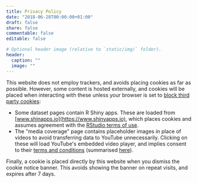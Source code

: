 ```yaml
---
title: Privacy Policy
date: "2018-06-28T00:00:00+01:00"
draft: false
share: false
commentable: false
editable: false

# Optional header image (relative to `static/img/` folder).
header:
  caption: ""
  image: ""
---
```


This website does not employ trackers, and avoids placing cookies as far as possible. However, some content is hosted externally, and cookies will be placed when interacting with these unless your browser is set to [block third party cookies](https://ico.org.uk/your-data-matters/online/cookies/):
- Some dataset pages contain R Shiny apps. These are loaded from [www.shinapps.io](https://www.shinyapps.io), which places cookies and assumes agreement with the [RStudio terms of use](https://www.rstudio.com/about/rstudio-service-terms-of-use/).
- The "media coverage" page contains placeholder images in place of videos to avoid transferring data to YouTube unnecessarily. Clicking on these will load YouTube's embedded video player, and implies consent to their [terms and conditions](https://www.youtube.com/t/terms) (summarised [here](https://tosdr.org/#youtube)).

Finally, a cookie is placed directly by this website when you dismiss the cookie notice banner. This avoids showing the banner on repeat visits, and expires after 7 days.